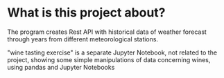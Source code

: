 # What is this project about?
The program creates Rest API with historical data of weather forecast through years from different meteorological stations.

"wine tasting exercise" is a separate Jupyter Notebook, not related to the project, showing some simple manipulations of data concerning wines, using pandas and Jupyter Notebooks
